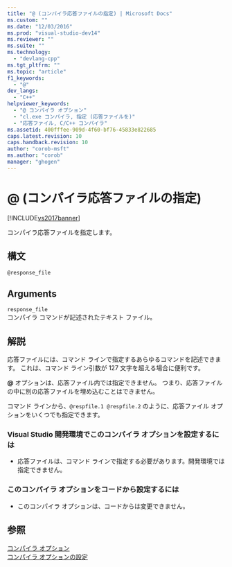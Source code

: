 ```yaml
---
title: "@ (コンパイラ応答ファイルの指定) | Microsoft Docs"
ms.custom: ""
ms.date: "12/03/2016"
ms.prod: "visual-studio-dev14"
ms.reviewer: ""
ms.suite: ""
ms.technology: 
  - "devlang-cpp"
ms.tgt_pltfrm: ""
ms.topic: "article"
f1_keywords: 
  - "@"
dev_langs: 
  - "C++"
helpviewer_keywords: 
  - "@ コンパイラ オプション"
  - "cl.exe コンパイラ, 指定 (応答ファイルを)"
  - "応答ファイル, C/C++ コンパイラ"
ms.assetid: 400fffee-909d-4f60-bf76-45833e822685
caps.latest.revision: 10
caps.handback.revision: 10
author: "corob-msft"
ms.author: "corob"
manager: "ghogen"
---
```

# @ (コンパイラ応答ファイルの指定)
[!INCLUDE[vs2017banner](../../assembler/inline/includes/vs2017banner.md)]

コンパイラ応答ファイルを指定します。  
  
## 構文  
  
```  
@response_file  
```  
  
## Arguments  
 `response_file`  
 コンパイラ コマンドが記述されたテキスト ファイル。  
  
## 解説  
 応答ファイルには、コマンド ラインで指定するあらゆるコマンドを記述できます。  これは、コマンド ライン引数が 127 文字を超える場合に便利です。  
  
 **@** オプションは、応答ファイル内では指定できません。  つまり、応答ファイルの中に別の応答ファイルを埋め込むことはできません。  
  
 コマンド ラインから、`@respfile.1 @respfile.2` のように、応答ファイル オプションをいくつでも指定できます。  
  
### Visual Studio 開発環境でこのコンパイラ オプションを設定するには  
  
-   応答ファイルは、コマンド ラインで指定する必要があります。開発環境では指定できません。  
  
### このコンパイラ オプションをコードから設定するには  
  
-   このコンパイラ オプションは、コードからは変更できません。  
  
## 参照  
 [コンパイラ オプション](../../build/reference/compiler-options.md)   
 [コンパイラ オプションの設定](../Topic/Setting%20Compiler%20Options.md)